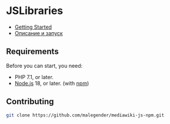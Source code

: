 # JSLibraries

* [Getting Started](docs/EN.md)
* [Описание и запуск](docs/RU.md)

## Requirements

Before you can start, you need:

* PHP 7.1, or later.
* [Node.js](https://nodejs.org/en/) 18, or later. (with [npm](https://nodejs.org/en/download/package-manager/))

## Contributing

```bash
git clone https://github.com/malegender/mediawiki-js-npm.git
```
